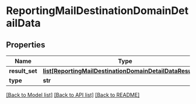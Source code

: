 # ReportingMailDestinationDomainDetailData

## Properties
Name | Type | Description | Notes
------------ | ------------- | ------------- | -------------
**result_set** | [**list[ReportingMailDestinationDomainDetailDataResultSet]**](ReportingMailDestinationDomainDetailDataResultSet.md) |  | [optional] 
**type** | **str** |  | [optional] 

[[Back to Model list]](../README.md#documentation-for-models) [[Back to API list]](../README.md#documentation-for-api-endpoints) [[Back to README]](../README.md)

